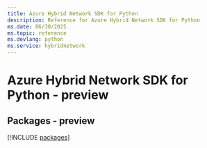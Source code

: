 ```yaml
---
title: Azure Hybrid Network SDK for Python
description: Reference for Azure Hybrid Network SDK for Python
ms.date: 06/30/2025
ms.topic: reference
ms.devlang: python
ms.service: hybridnetwork
---
```

# Azure Hybrid Network SDK for Python - preview
## Packages - preview
[!INCLUDE [packages](hybrid-network-index.md)]